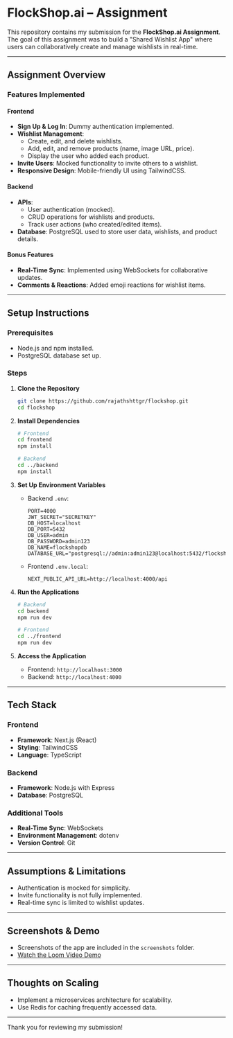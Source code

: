 # FlockShop.ai – Assignment

This repository contains my submission for the **FlockShop.ai Assignment**. The goal of this assignment was to build a "Shared Wishlist App" where users can collaboratively create and manage wishlists in real-time.

---

## Assignment Overview

### Features Implemented

#### Frontend

- **Sign Up & Log In**: Dummy authentication implemented.
- **Wishlist Management**:
  - Create, edit, and delete wishlists.
  - Add, edit, and remove products (name, image URL, price).
  - Display the user who added each product.
- **Invite Users**: Mocked functionality to invite others to a wishlist.
- **Responsive Design**: Mobile-friendly UI using TailwindCSS.

#### Backend

- **APIs**:
  - User authentication (mocked).
  - CRUD operations for wishlists and products.
  - Track user actions (who created/edited items).
- **Database**: PostgreSQL used to store user data, wishlists, and product details.

#### Bonus Features

- **Real-Time Sync**: Implemented using WebSockets for collaborative updates.
- **Comments & Reactions**: Added emoji reactions for wishlist items.

---

## Setup Instructions

### Prerequisites

- Node.js and npm installed.
- PostgreSQL database set up.

### Steps

1. **Clone the Repository**

   ```bash
   git clone https://github.com/rajathshttgr/flockshop.git
   cd flockshop
   ```

2. **Install Dependencies**

   ```bash
   # Frontend
   cd frontend
   npm install

   # Backend
   cd ../backend
   npm install
   ```

3. **Set Up Environment Variables**

   - Backend `.env`:
     ```
     PORT=4000
     JWT_SECRET="SECRETKEY"
     DB_HOST=localhost
     DB_PORT=5432
     DB_USER=admin
     DB_PASSWORD=admin123
     DB_NAME=flockshopdb
     DATABASE_URL="postgresql://admin:admin123@localhost:5432/flockshopdb"
     ```
   - Frontend `.env.local`:
     ```
     NEXT_PUBLIC_API_URL=http://localhost:4000/api
     ```

4. **Run the Applications**

   ```bash
   # Backend
   cd backend
   npm run dev

   # Frontend
   cd ../frontend
   npm run dev
   ```

5. **Access the Application**
   - Frontend: `http://localhost:3000`
   - Backend: `http://localhost:4000`

---

## Tech Stack

### Frontend

- **Framework**: Next.js (React)
- **Styling**: TailwindCSS
- **Language**: TypeScript

### Backend

- **Framework**: Node.js with Express
- **Database**: PostgreSQL

### Additional Tools

- **Real-Time Sync**: WebSockets
- **Environment Management**: dotenv
- **Version Control**: Git

---

## Assumptions & Limitations

- Authentication is mocked for simplicity.
- Invite functionality is not fully implemented.
- Real-time sync is limited to wishlist updates.

---

## Screenshots & Demo

- Screenshots of the app are included in the `screenshots` folder.
- [Watch the Loom Video Demo](https://www.loom.com/share/0055a24f7a8549dd939d04a11841731f?sid=04626d2c-7b11-4c72-b3a6-8fda3d8fac47)

---

## Thoughts on Scaling

- Implement a microservices architecture for scalability.
- Use Redis for caching frequently accessed data.

---

Thank you for reviewing my submission!
